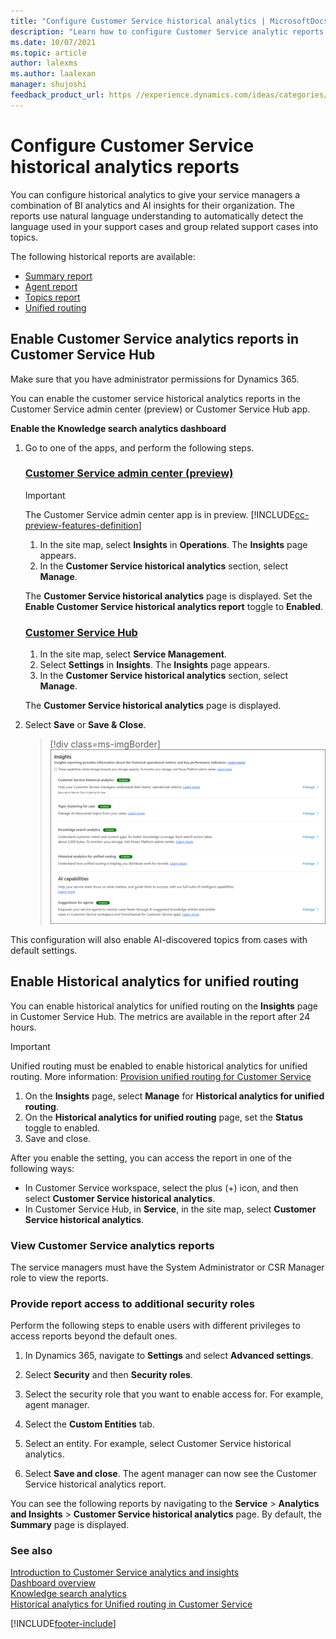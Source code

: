 ```yaml
---
title: "Configure Customer Service historical analytics | MicrosoftDocs"
description: "Learn how to configure Customer Service analytic reports for Customer Service Hub and Customer Service workspace"
ms.date: 10/07/2021
ms.topic: article
author: lalexms
ms.author: laalexan
manager: shujoshi
feedback_product_url: https //experience.dynamics.com/ideas/categories/list/?category=a7f4a807-de3b-eb11-a813-000d3a579c38&forum=b68e50a6-88d9-e811-a96b-000d3a1be7ad
---
```


# Configure Customer Service historical analytics reports

You can configure historical analytics to give your service managers a combination of BI analytics and AI insights for their organization. The reports use natural language understanding to automatically detect the language used in your support cases and group related support cases into topics. 

The following historical reports are available:

- [Summary report](summary-dashboard-cs.md)
- [Agent report](agent-dashboard-cs.md)
- [Topics report](case-topics-dashboard-cs.md) 
- [Unified routing](cs-historical-analytics-unified-routing.md)

## Enable Customer Service analytics reports in Customer Service Hub

Make sure that you have administrator permissions for Dynamics 365.

You can enable the customer service historical analytics reports in the Customer Service admin center (preview) or Customer Service Hub app.

**Enable the Knowledge search analytics dashboard**

1. Go to one of the apps, and perform the following steps.
   
   ### [Customer Service admin center (preview)](#tab/customerserviceadmincenter)
     
     > [!IMPORTANT]
     > The Customer Service admin center app is in preview. [!INCLUDE[cc-preview-features-definition](../includes/cc-preview-features-definition.md)]

     1. In the site map, select **Insights** in **Operations**. The **Insights** page appears.
     1. In the **Customer Service historical analytics** section, select **Manage**.

     The **Customer Service historical analytics** page is displayed. Set the **Enable Customer Service historical analytics report** toggle to **Enabled**.  

   ### [Customer Service Hub](#tab/customerservicehub)
    
     1. In the site map, select **Service Management**.
     2. Select **Settings** in **Insights**. The **Insights** page appears.
     3. In the **Customer Service historical analytics** section, select **Manage**.

      The **Customer Service historical analytics** page is displayed. 

2. Select **Save** or **Save & Close**.

    > [!div class=ms-imgBorder]
    > ![Customer Service analytics installation.](media/cs-enable-analyticsinsights.png "Enable Customer Service historical analytics")

This configuration will also enable AI-discovered topics from cases with default settings.

## Enable Historical analytics for unified routing

You can enable historical analytics for unified routing on the **Insights** page in Customer Service Hub. The metrics are available in the report after 24 hours.

> [!IMPORTANT]
>
> Unified routing must be enabled to enable historical analytics for unified routing. More information: [Provision unified routing for Customer Service](provision-unified-routing.md)

1. On the **Insights** page, select **Manage** for **Historical analytics for unified routing**.
2. On the **Historical analytics for unified routing** page, set the **Status** toggle to enabled.
3. Save and close.

After you enable the setting, you can access the report in one of the following ways:

- In Customer Service workspace, select the plus (+) icon, and then select **Customer Service historical analytics**.
- In Customer Service Hub, in **Service**, in the site map, select **Customer Service historical analytics**.

### View Customer Service analytics reports

The service managers must have the System Administrator or CSR Manager role to view the reports. 

### Provide report access to additional security roles

Perform the following steps to enable users with different privileges to access reports beyond the default ones.

1. In Dynamics 365, navigate to **Settings** and select **Advanced settings**.

2. Select **Security** and then **Security roles**.

3. Select the security role that you want to enable access for. For example, agent manager.

4. Select the **Custom Entities** tab.

5. Select an entity. For example, select Customer Service historical analytics.

6. Select **Save and close**. The agent manager can now see the Customer Service historical analytics report.

You can see the following reports by navigating to the **Service** > **Analytics and Insights** > **Customer Service historical analytics** page. By default, the **Summary** page is displayed.

### See also

[Introduction to Customer Service analytics and insights](introduction-customer-service-analytics.md)  
[Dashboard overview](customer-service-analytics-insights-csh.md)  
[Knowledge search analytics](knowledge-search-analytics-cs.md)  
[Historical analytics for Unified routing in Customer Service](cs-historical-analytics-unified-routing.md)  




[!INCLUDE[footer-include](../includes/footer-banner.md)]
